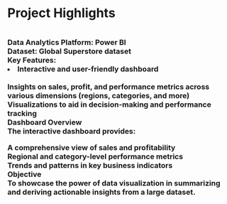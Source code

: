 <h1>Project Highlights<h1>
<h3>Data Analytics Platform: Power BI<br>
Dataset: Global Superstore dataset<br>
Key Features:<br>
<li>Interactive and user-friendly dashboard</li><br>
Insights on sales, profit, and performance metrics across various dimensions (regions, categories, and more)<br>
Visualizations to aid in decision-making and performance tracking<br>
Dashboard Overview<br>
The interactive dashboard provides:<br>

A comprehensive view of sales and profitability<br>
Regional and category-level performance metrics<br>
Trends and patterns in key business indicators<br>
Objective<br>
To showcase the power of data visualization in summarizing and deriving actionable insights from a large dataset.<br></h3>

